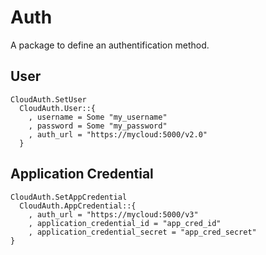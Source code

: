 # Auth

A package to define an authentification method.

## User

    CloudAuth.SetUser
      CloudAuth.User::{
        , username = Some "my_username"
        , password = Some "my_password"
        , auth_url = "https://mycloud:5000/v2.0"
      }

## Application Credential

    CloudAuth.SetAppCredential
      CloudAuth.AppCredential::{
        , auth_url = "https://mycloud:5000/v3"
        , application_credential_id = "app_cred_id"
        , application_credential_secret = "app_cred_secret"
    }
